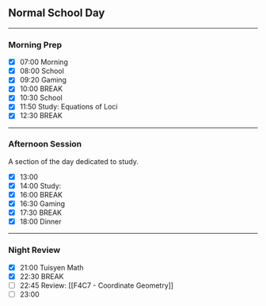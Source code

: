 ## Normal School Day
---
### Morning Prep

- [x] 07:00 Morning
- [x] 08:00 School
- [x] 09:20 Gaming
- [x] 10:00 BREAK
- [x] 10:30 School
- [x] 11:50 Study: Equations of Loci
- [x] 12:30 BREAK
---
### Afternoon Session

A section of the day dedicated to study.

- [x] 13:00
- [x] 14:00 Study:
- [x] 16:00 BREAK
- [x] 16:30 Gaming
- [x] 17:30 BREAK
- [x] 18:00 Dinner
---
### Night Review

- [x] 21:00 Tuisyen Math
- [x] 22:30 BREAK
- [ ] 22:45 Review: [[F4C7 - Coordinate Geometry]]
- [ ] 23:00 